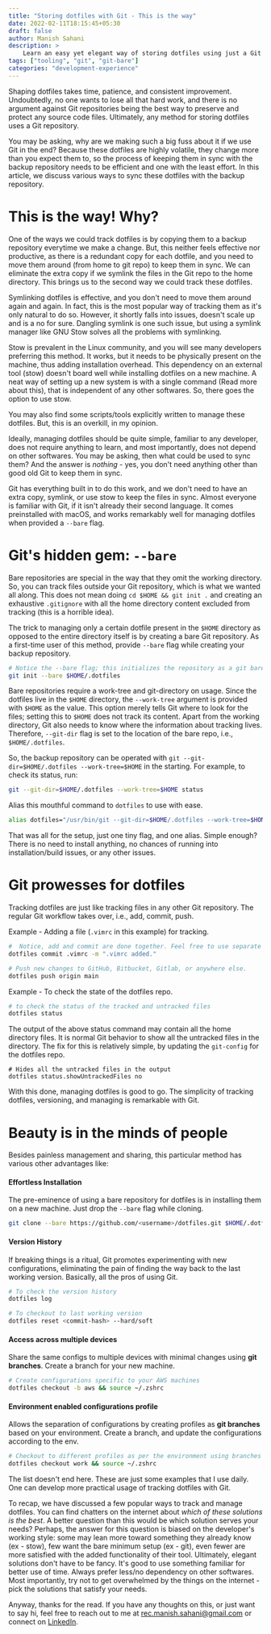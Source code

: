 ```yaml
---
title: "Storing dotfiles with Git - This is the way"
date: 2022-02-11T18:15:45+05:30
draft: false
author: Manish Sahani
description: > 
    Learn an easy yet elegant way of storing dotfiles using just a Git repository - no symlinks, no extra tooling, and no scripts required.
tags: ["tooling", "git", "git-bare"]
categories: "development-experience"
---
```


Shaping dotfiles takes time, patience, and consistent improvement. Undoubtedly, no one wants to lose all that hard work, and there is no argument against Git repositories being the best way to preserve and protect any source code files. Ultimately, any method for storing dotfiles uses a Git repository.

You may be asking, why are we making such a big fuss about it if we use Git in the end? Because these dotfiles are highly volatile, they change more than you expect them to, so the process of keeping them in sync with the backup repository needs to be efficient and one with the least effort. In this article, we discuss various ways to sync these dotfiles with the backup repository. 

# This is the way! Why?

One of the ways we could track dotfiles is by copying them to a backup repository everytime we make a change. But, this neither feels effective nor productive, as there is a redundant copy for each dotfile, and you need to move them around (from home to git repo) to keep them in sync. We can eliminate the extra copy if we symlink the files in the Git repo to the home directory. This brings us to the second way we could track these dotfiles.

Symlinking dotfiles is effective, and you don't need to move them around again and again. In fact, this is the most popular way of tracking them as it's only natural to do so. However, it shortly falls into issues, doesn't scale up and is a no for sure. Dangling symlink is one such issue, but using a symlink manager like GNU Stow solves all the problems with symlinking. 

Stow is prevalent in the Linux community, and you will see many developers preferring this method. It works, but it needs to be physically present on the machine, thus adding installation overhead. This dependency on an external tool (stow) doesn't board well while installing dotfiles on a new machine. A neat way of setting up a new system is with a single command (Read more about this), that is independent of any other softwares. So, there goes the option to use stow.  

You may also find some scripts/tools explicitly written to manage these dotfiles. But, this is an overkill, in my opinion.

Ideally, managing dotfiles should be quite simple, familiar to any developer, does not require anything to learn, and most importantly, does not depend on other softwares. You may be asking, then what could be used to sync them? And the answer is *nothing* - yes, you don't need anything other than good old Git to keep them in sync. 

Git has everything built in to do this work, and we don't need to have an extra copy, symlink, or use stow to keep the files in sync. Almost everyone is familiar with Git, if it isn't already their second language. It comes preinstalled with macOS, and works remarkably well for managing dotfiles when provided a `--bare` flag. 

# Git's hidden gem: `--bare`

Bare repositories are special in the way that they omit the working directory. So, you can track files outside your Git repository, which is what we wanted all along. This does not mean doing `cd $HOME && git init .` and creating an exhaustive `.gitignore` with all the home directory content excluded from tracking (this is a horrible idea). 

The trick to managing only a certain dotfile present in the `$HOME` directory as opposed to the entire directory itself is by creating a bare Git repository. As a first-time user of this method, provide `--bare` flag while creating your backup repository.

```bash
# Notice the --bare flag; this initializes the repository as a git bare
git init --bare $HOME/.dotfiles
```

Bare repositories require a work-tree and git-directory on usage. Since the dotfiles live in the `$HOME` directory, the `--work-tree` argument is provided with `$HOME` as the value. This option merely tells Git where to look for the files; setting this to `$HOME` does not track its content. Apart from the working directory, Git also needs to know where the information about tracking lives. Therefore, `--git-dir` flag is set to the location of the bare repo, i.e., `$HOME/.dotfiles`. 

So, the backup repository can be operated with `git --git-dir=$HOME/.dotfiles --work-tree=$HOME` in the starting. For example, to check its status, run:

```bash
git --git-dir=$HOME/.dotfiles --work-tree=$HOME status
```

Alias this mouthful command to `dotfiles` to use with ease.

```bash 
alias dotfiles="/usr/bin/git --git-dir=$HOME/.dotfiles --work-tree=$HOME" 
```

That was all for the setup, just one tiny flag, and one alias. Simple enough? There is no need to install anything, no chances of running into installation/build issues, or any other issues.

# Git prowesses for dotfiles

Tracking dotfiles are just like tracking files in any other Git repository. The regular Git workflow takes over, i.e., add, commit, push. 

Example - Adding a file (`.vimrc` in this example) for tracking.

```bash
#  Notice, add and commit are done together. Feel free to use separate commands for the same.
dotfiles commit .vimrc -m ".vimrc added."

# Push new changes to GitHub, Bitbucket, Gitlab, or anywhere else.
dotfiles push origin main
```

Example - To check the state of the dotfiles repo.

```bash
# to check the status of the tracked and untracked files
dotfiles status
```

The output of the above status command may contain all the home directory files. It is normal Git behavior to show all the untracked files in the directory. The fix for this is relatively simple, by updating the `git-config` for the dotfiles repo.

``` 
# Hides all the untracked files in the output
dotfiles status.showUntrackedFiles no 
```

With this done, managing dotfiles is good to go. The simplicity of tracking dotfiles, versioning, and managing is remarkable with Git. 

# Beauty is in the minds of people

Besides painless management and sharing, this particular method has various other advantages like:

#### Effortless Installation

The pre-eminence of using a bare repository for dotfiles is in installing them on a new machine. Just drop the `--bare` flag while cloning. 

```bash 
git clone --bare https://github.com/<username>/dotfiles.git $HOME/.dotfiles && source ~/.zshrc 
```

#### Version History 

If breaking things is a ritual, Git promotes experimenting with new configurations, eliminating the pain of finding the way back to the last working version. Basically, all the pros of using Git.

```bash 
# To check the version history 
dotfiles log 

# To checkout to last working version
dotfiles reset <commit-hash> --hard/soft
```

#### Access across multiple devices

Share the same configs to multiple devices with minimal changes using **git branches**. Create a branch for your new machine.

```bash 
# Create configurations specific to your AWS machines 
dotfiles checkout -b aws && source ~/.zshrc   
``` 

#### Environment enabled configurations profile

Allows the separation of configurations by creating profiles as **git branches** based on your environment. Create a branch, and update the configurations according to the env. 

```bash 
# Checkout to different profiles as per the environment using branches
dotfiles checkout work && source ~/.zshrc
``` 

The list doesn't end here. These are just some examples that I use daily. One can develop more practical usage of tracking dotfiles with Git. 


To recap, we have discussed a few popular ways to track and manage dotfiles. You can find chatters on the internet about *which of these solutions is the best*. A better question than this would be which solution serves your needs? Perhaps, the answer for this question is biased on the developer's working style: some may lean more toward something they already know (ex - stow), few want the bare minimum setup (ex - git), even fewer are more satisfied with the added functionality of their tool. Ultimately, elegant solutions don't have to be fancy. It's good to use something familiar for better use of time. Always prefer less/no dependency on other softwares. Most importantly, try not to get overwhelmed by the things on the internet - pick the solutions that satisfy your needs. 

Anyway, thanks for the read. If you have any thoughts on this, or just want to say hi, feel free to reach out to me at [rec.manish.sahani@gmail.com](mailto:rec.manish.sahani@gmail.com) or connect on [LinkedIn](https://www.linkedin.com/in/manishsahani/).